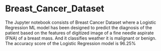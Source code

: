 # Breast_Cancer_Dataset
The Jupyter notebook consists of Breast Cancer Dataset where a Logistic Regression ML model has been designed to predict the diagnosis of the patient based on the features of digitized image of a fine needle aspirate (FNA) of a breast mass. And it classifies weather it is malignant or benign. The accuracy score of the Logistic Regression model is 96.25%
